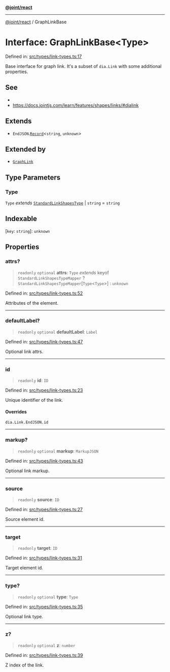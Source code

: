 [**@joint/react**](../README.md)

***

[@joint/react](../README.md) / GraphLinkBase

# Interface: GraphLinkBase\<Type\>

Defined in: [src/types/link-types.ts:17](https://github.com/samuelgja/joint/blob/main/packages/joint-react/src/types/link-types.ts#L17)

Base interface for graph link.
It's a subset of `dia.Link` with some additional properties.

## See

 - 
 - https://docs.jointjs.com/learn/features/shapes/links/#dialink

## Extends

- `EndJSON`.[`Record`](https://www.typescriptlang.org/docs/handbook/utility-types.html#recordkeys-type)\<`string`, `unknown`\>

## Extended by

- [`GraphLink`](GraphLink.md)

## Type Parameters

### Type

`Type` *extends* [`StandardLinkShapesType`](../type-aliases/StandardLinkShapesType.md) \| `string` = `string`

## Indexable

\[`key`: `string`\]: `unknown`

## Properties

### attrs?

> `readonly` `optional` **attrs**: `Type` *extends* keyof `StandardLinkShapesTypeMapper` ? `StandardLinkShapesTypeMapper`\[`Type`\<`Type`\>\] : `unknown`

Defined in: [src/types/link-types.ts:52](https://github.com/samuelgja/joint/blob/main/packages/joint-react/src/types/link-types.ts#L52)

Attributes of the element.

***

### defaultLabel?

> `readonly` `optional` **defaultLabel**: `Label`

Defined in: [src/types/link-types.ts:47](https://github.com/samuelgja/joint/blob/main/packages/joint-react/src/types/link-types.ts#L47)

Optional link attrs.

***

### id

> `readonly` **id**: `ID`

Defined in: [src/types/link-types.ts:23](https://github.com/samuelgja/joint/blob/main/packages/joint-react/src/types/link-types.ts#L23)

Unique identifier of the link.

#### Overrides

`dia.Link.EndJSON.id`

***

### markup?

> `readonly` `optional` **markup**: `MarkupJSON`

Defined in: [src/types/link-types.ts:43](https://github.com/samuelgja/joint/blob/main/packages/joint-react/src/types/link-types.ts#L43)

Optional link markup.

***

### source

> `readonly` **source**: `ID`

Defined in: [src/types/link-types.ts:27](https://github.com/samuelgja/joint/blob/main/packages/joint-react/src/types/link-types.ts#L27)

Source element id.

***

### target

> `readonly` **target**: `ID`

Defined in: [src/types/link-types.ts:31](https://github.com/samuelgja/joint/blob/main/packages/joint-react/src/types/link-types.ts#L31)

Target element id.

***

### type?

> `readonly` `optional` **type**: `Type`

Defined in: [src/types/link-types.ts:35](https://github.com/samuelgja/joint/blob/main/packages/joint-react/src/types/link-types.ts#L35)

Optional link type.

***

### z?

> `readonly` `optional` **z**: `number`

Defined in: [src/types/link-types.ts:39](https://github.com/samuelgja/joint/blob/main/packages/joint-react/src/types/link-types.ts#L39)

Z index of the link.

